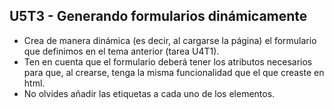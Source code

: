 ## U5T3 - Generando formularios dinámicamente

- Crea de manera dinámica (es decir, al cargarse la página) el formulario que definimos en el tema anterior (tarea U4T1).
- Ten en cuenta que el formulario deberá tener los atributos necesarios para que, al crearse, tenga la misma funcionalidad que el que creaste en html.
- No olvides añadir las etiquetas <label> a cada uno de los elementos.